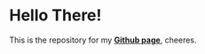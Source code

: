# Hello There!

This is the repository for my <b>[Github page](https://matteogiorgi.github.io/)</b>, cheeres.
